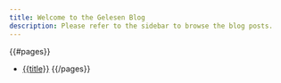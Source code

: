 ```yaml
---
title: Welcome to the Gelesen Blog
description: Please refer to the sidebar to browse the blog posts.
---
```


{{#pages}}
- [{{title}}]({{url}})
{{/pages}}
